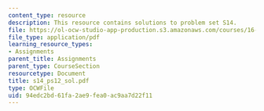 ```yaml
---
content_type: resource
description: This resource contains solutions to problem set S14.
file: https://ol-ocw-studio-app-production.s3.amazonaws.com/courses/16-01-unified-engineering-i-ii-iii-iv-fall-2005-spring-2006/94edc2bd61fa2ae9fea0ac9aa7d22f11_s14_ps12_sol.pdf
file_type: application/pdf
learning_resource_types:
- Assignments
parent_title: Assignments
parent_type: CourseSection
resourcetype: Document
title: s14_ps12_sol.pdf
type: OCWFile
uid: 94edc2bd-61fa-2ae9-fea0-ac9aa7d22f11
---
```

